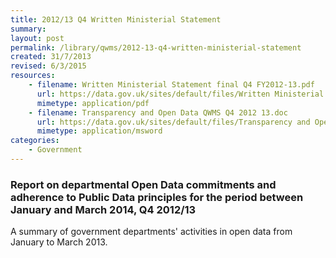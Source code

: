```yaml
---
title: 2012/13 Q4 Written Ministerial Statement
summary: 
layout: post
permalink: /library/qwms/2012-13-q4-written-ministerial-statement
created: 31/7/2013
revised: 6/3/2015
resources:
    - filename: Written Ministerial Statement final Q4 FY2012-13.pdf
      url: https://data.gov.uk/sites/default/files/Written Ministerial Statement final Q4 FY2012-13.pdf
      mimetype: application/pdf
    - filename: Transparency and Open Data QWMS Q4 2012 13.doc
      url: https://data.gov.uk/sites/default/files/Transparency and Open Data QWMS Q4 2012 13.doc
      mimetype: application/msword
categories:
    - Government
---
```


<h3>﻿﻿﻿﻿﻿Report on departmental Open Data commitments and adherence to Public Data principles for the period between January and March 2014, Q4 2012/13</h3>
<p>A summary of government departments' activities in open data from January to March 2013.</p>
